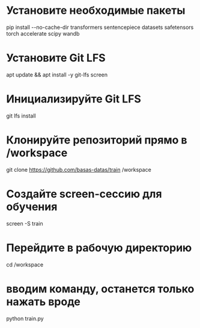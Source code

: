 # Установите необходимые пакеты
pip install --no-cache-dir transformers sentencepiece datasets safetensors torch accelerate scipy wandb

# Установите Git LFS
apt update && apt install -y git-lfs screen

# Инициализируйте Git LFS
git lfs install

# Клонируйте репозиторий прямо в /workspace
git clone https://github.com/basas-datas/train /workspace

# Создайте screen-сессию для обучения
screen -S train

# Перейдите в рабочую директорию
cd /workspace

# вводим команду, останется только нажать вроде
python train.py